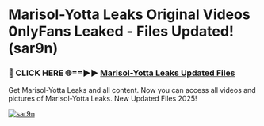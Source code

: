 # Marisol-Yotta Leaks Original Videos 0nlyFans Leaked - Files Updated! (sar9n)

<h3>🔴 CLICK HERE 🌐==►► <a href="https://tinyurl.com/ehrbuxhb" rel="nofollow">Marisol-Yotta Leaks Updated Files</a></h3>

Get Marisol-Yotta Leaks and all content. Now you can access all videos and pictures of Marisol-Yotta Leaks. New Updated Files 2025!

[![sar9n](https://i.imgur.com/lVYEuWS.gif)](https://tinyurl.com/ehrbuxhb)
